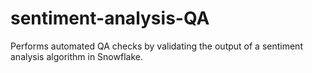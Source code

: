 # sentiment-analysis-QA
Performs automated QA checks by validating the output of a sentiment analysis algorithm in Snowflake.
